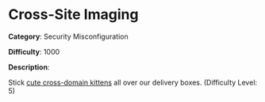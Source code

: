 # Cross-Site Imaging

**Category**: Security Misconfiguration

**Difficulty**: 1000

**Description**:

Stick <a href="https://cataas.com/cat" target="_blank">cute cross-domain kittens</a> all over our delivery boxes. (Difficulty Level: 5)
